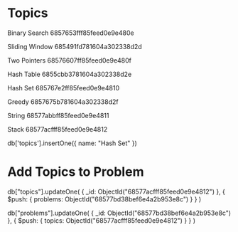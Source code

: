 # Topics

Binary Search
6857653fff85feed0e9e480e

Sliding Window
685491fd781604a302338d2d

Two Pointers
68576607ff85feed0e9e480f

Hash Table
6855cbb3781604a302338d2e

Hash Set
685767e2ff85feed0e9e4810

Greedy
6857675b781604a302338d2f

String
68577abbff85feed0e9e4811

Stack
68577acfff85feed0e9e4812

db['topics'].insertOne({
name: "Hash Set"
})

# Add Topics to Problem

db["topics"].updateOne(
{ _id: ObjectId("68577acfff85feed0e9e4812") },
{ $push: { problems: ObjectId("68577bd38bef6e4a2b953e8c") } }
)

db["problems"].updateOne(
{ _id: ObjectId("68577bd38bef6e4a2b953e8c") },
{ $push: { topics: ObjectId("68577acfff85feed0e9e4812") } }
)
